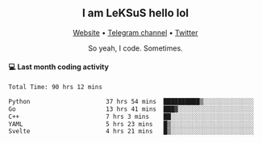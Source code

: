 <h2 align="center">I am LeKSuS hello lol</h2>
<div align="center">
  <a href="https://leksus.net">Website</a> •
  <a href="https://t.me/leksus_was_here">Telegram channel</a> •
  <a href="https://twitter.com/___LeKSuS___">Twitter</a>
</div>
<p align="center">So yeah, I code. Sometimes.</p>

#### :computer: Last month coding activity
<!--START_SECTION:waka-->

```txt
Total Time: 90 hrs 12 mins

Python                     37 hrs 54 mins  ██████████▒░░░░░░░░░░░░░░   41.24 %
Go                         13 hrs 41 mins  ███▓░░░░░░░░░░░░░░░░░░░░░   14.90 %
C++                        7 hrs 3 mins    ██░░░░░░░░░░░░░░░░░░░░░░░   07.68 %
YAML                       5 hrs 23 mins   █▒░░░░░░░░░░░░░░░░░░░░░░░   05.87 %
Svelte                     4 hrs 21 mins   █▒░░░░░░░░░░░░░░░░░░░░░░░   04.74 %
```

<!--END_SECTION:waka-->

<!-- flag{4_l0t_0f_1nter35t1ng_th1ng5_4r3_1n_publ1c_d0m41n} -->
